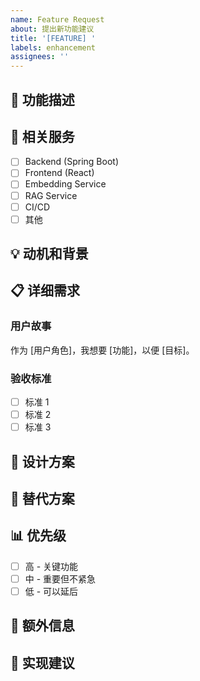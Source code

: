 ```yaml
---
name: Feature Request
about: 提出新功能建议
title: '[FEATURE] '
labels: enhancement
assignees: ''
---
```


## 🚀 功能描述
<!-- 清晰简洁地描述你想要的功能 -->

## 🎯 相关服务
<!-- 请勾选相关的服务 -->
- [ ] Backend (Spring Boot)
- [ ] Frontend (React)
- [ ] Embedding Service
- [ ] RAG Service
- [ ] CI/CD
- [ ] 其他

## 💡 动机和背景
<!-- 描述为什么需要这个功能，它解决了什么问题 -->

## 📋 详细需求
<!-- 详细描述功能需求 -->

### 用户故事
作为 [用户角色]，我想要 [功能]，以便 [目标]。

### 验收标准
- [ ] 标准 1
- [ ] 标准 2
- [ ] 标准 3

## 🎨 设计方案
<!-- 如果有设计方案，请描述或提供草图 -->

## 🔄 替代方案
<!-- 描述你考虑过的替代方案 -->

## 📊 优先级
<!-- 你认为这个功能的优先级如何？ -->
- [ ] 高 - 关键功能
- [ ] 中 - 重要但不紧急
- [ ] 低 - 可以延后

## 📝 额外信息
<!-- 添加任何其他相关信息、截图、链接等 -->

## 🤔 实现建议
<!-- 如果有技术实现建议，请在此说明 -->

